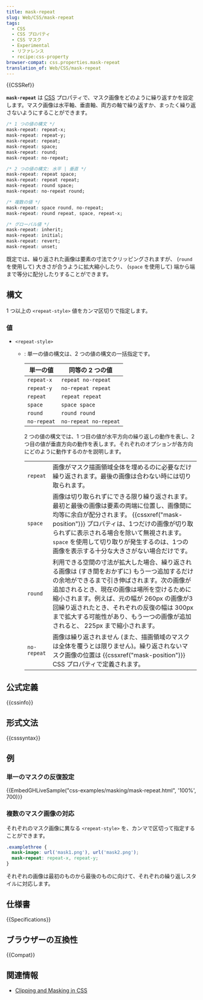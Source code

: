 ```yaml
---
title: mask-repeat
slug: Web/CSS/mask-repeat
tags:
  - CSS
  - CSS プロパティ
  - CSS マスク
  - Experimental
  - リファレンス
  - recipe:css-property
browser-compat: css.properties.mask-repeat
translation_of: Web/CSS/mask-repeat
---
```

{{CSSRef}}

**`mask-repeat`** は [CSS](/ja/docs/Web/CSS) プロパティで、マスク画像をどのように繰り返すかを設定します。マスク画像は水平軸、垂直軸、両方の軸で繰り返すか、まったく繰り返さないようにすることができます。

```css
/* 1 つの値の構文 */
mask-repeat: repeat-x;
mask-repeat: repeat-y;
mask-repeat: repeat;
mask-repeat: space;
mask-repeat: round;
mask-repeat: no-repeat;

/* 2 つの値の構文: 水平 | 垂直 */
mask-repeat: repeat space;
mask-repeat: repeat repeat;
mask-repeat: round space;
mask-repeat: no-repeat round;

/* 複数の値 */
mask-repeat: space round, no-repeat;
mask-repeat: round repeat, space, repeat-x;

/* グローバル値 */
mask-repeat: inherit;
mask-repeat: initial;
mask-repeat: revert;
mask-repeat: unset;
```

既定では、繰り返された画像は要素の寸法でクリッピングされますが、 (`round` を使用して) 大きさが合うように拡大縮小したり、 (`space` を使用して) 端から端まで等分に配分したりすることができます。

## 構文

1 つ以上の `<repeat-style>` 値をカンマ区切りで指定します。

### 値

- `<repeat-style>`

  - : 単一の値の構文は、2 つの値の構文の一括指定です。

    <table class="standard-table">
      <thead>
        <tr>
          <th>単一の値</th>
          <th>同等の 2 つの値</th>
        </tr>
      </thead>
      <tbody>
        <tr>
          <td><code>repeat-x</code></td>
          <td><code>repeat no-repeat</code></td>
        </tr>
        <tr>
          <td><code>repeat-y</code></td>
          <td><code>no-repeat repeat</code></td>
        </tr>
        <tr>
          <td><code>repeat</code></td>
          <td><code>repeat repeat</code></td>
        </tr>
        <tr>
          <td><code>space</code></td>
          <td><code>space space</code></td>
        </tr>
        <tr>
          <td><code>round</code></td>
          <td><code>round round</code></td>
        </tr>
        <tr>
          <td><code>no-repeat</code></td>
          <td><code>no-repeat no-repeat</code></td>
        </tr>
      </tbody>
    </table>

    2 つの値の構文では、1 つ目の値が水平方向の繰り返しの動作を表し、2 つ目の値が垂直方向の動作を表します。それぞれのオプションが各方向にどのように動作するのかを説明します。

    <table class="standard-table">
      <tbody>
        <tr>
          <td><code>repeat</code></td>
          <td>
            画像がマスク描画領域全体を埋めるのに必要なだけ繰り返されます。最後の画像は合わない時には切り取られます。
          </td>
        </tr>
        <tr>
          <td><code>space</code></td>
          <td>
            画像は切り取られずにできる限り繰り返されます。最初と最後の画像は要素の両端に位置し、画像間に均等に余白が配分されます。 {{cssxref("mask-position")}} プロパティは、1つだけの画像が切り取られずに表示される場合を除いて無視されます。 <code>space</code> を使用して切り取りが発生するのは、1つの画像を表示する十分な大きさがない場合だけです。
          </td>
        </tr>
        <tr>
          <td><code>round</code></td>
          <td>
            利用できる空間の寸法が拡大した場合、繰り返される画像は (すき間をおかずに) もう一つ追加するだけの余地ができるまで引き伸ばされます。次の画像が追加されるとき、現在の画像は場所を空けるために縮小されます。例えば、元の幅が 260px の画像が3回繰り返されたとき、それぞれの反復の幅は 300px まで拡大する可能性があり、もう一つの画像が追加されると、 225px まで縮小されます。
          </td>
        </tr>
        <tr>
          <td><code>no-repeat</code></td>
          <td>
            画像は繰り返されません (また、描画領域のマスクは全体を覆うとは限りません)。繰り返されないマスク画像の位置は {{cssxref("mask-position")}} CSS プロパティで定義されます。
          </td>
        </tr>
      </tbody>
    </table>

## 公式定義

{{cssinfo}}

## 形式文法

{{csssyntax}}

## 例

### 単一のマスクの反復設定

{{EmbedGHLiveSample("css-examples/masking/mask-repeat.html", '100%', 700)}}

<h3 id="Multiple_mask_image_support">複数のマスク画像の対応</h3>

それぞれのマスク画像に異なる `<repeat-style>` を、カンマで区切って指定することができます。

```css
.examplethree {
  mask-image: url('mask1.png'), url('mask2.png');
  mask-repeat: repeat-x, repeat-y;
}
```

それぞれの画像は最初のものから最後のものに向けて、それぞれの繰り返しスタイルに対応します。

## 仕様書

{{Specifications}}

## ブラウザーの互換性

{{Compat}}

## 関連情報

- [Clipping and Masking in CSS](https://css-tricks.com/clipping-masking-css/)
